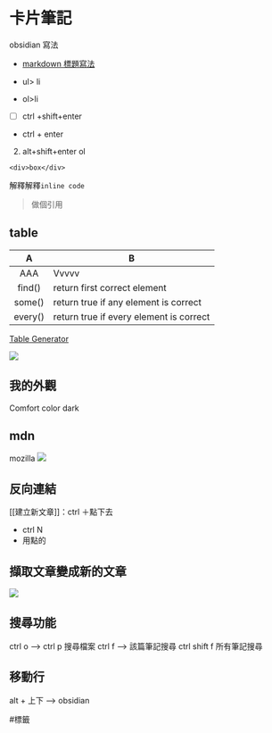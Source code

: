 # 卡片筆記
obsidian 寫法
- [markdown 標題寫法](markdown%20標題寫法.md)


- ul> li
- ol>li
- [ ] ctrl +shift+enter
- ctrl + enter
2. alt+shift+enter ol

```打附檔名
<div>box</div>
```

解釋解釋`inline code`

> 做個引用



## table
|    A    | B                                       |
|:-------:|-----------------------------------------|
| AAA     | Vvvvv                                   |
| find()  | return first correct element            |
| some()  | return true if any element is correct   |
| every() | return true if every element is correct |


[Table Generator](https://www.tablesgenerator.com/markdown_tables)

![](https://www.mysteriesofcanada.com/wp-content/uploads/2016/01/mcintosh-apple.jpg)


## 我的外觀
Comfort color dark

## mdn
mozilla 
![](https://i.imgur.com/oHEfHLD.png)


## 反向連結
[[建立新文章]]：ctrl ＋點下去

- ctrl N
- 用點的

## 擷取文章變成新的文章
![](https://i.imgur.com/mUDtNoy.png)


## 搜尋功能
ctrl o --> ctrl p 搜尋檔案
ctrl f --> 該篇筆記搜尋
ctrl shift f 所有筆記搜尋


## 移動行
alt + 上下 --> obsidian


#標籤